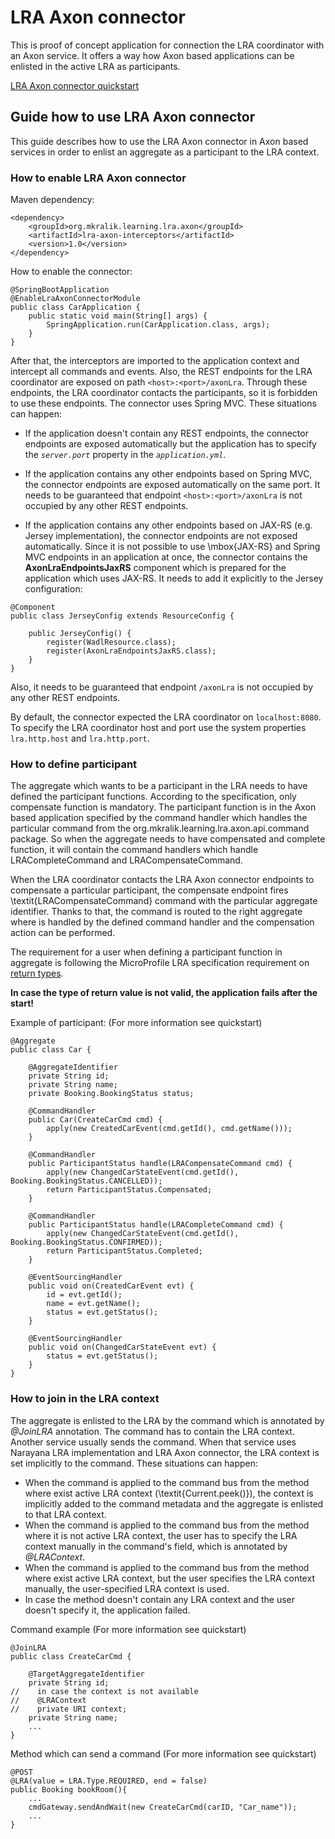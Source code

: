 # LRA Axon connector

This is proof of concept application for connection the LRA coordinator with an Axon service. It offers a way how
Axon based applications can be enlisted in the active LRA as participants.

[LRA Axon connector quickstart](https://github.com/jbosstm/quickstart/tree/master/rts/lra)

## Guide how to use LRA Axon connector

This guide describes how to use the LRA Axon connector in Axon based services in order to enlist an aggregate as a participant to the LRA context.

### How to enable LRA Axon connector

Maven dependency:
```
<dependency>
    <groupId>org.mkralik.learning.lra.axon</groupId>
    <artifactId>lra-axon-interceptors</artifactId>
    <version>1.0</version>
</dependency>
```

How to enable the connector:
```
@SpringBootApplication
@EnableLraAxonConnectorModule
public class CarApplication {
    public static void main(String[] args) {
        SpringApplication.run(CarApplication.class, args);
    }
}
```

After that, the interceptors are imported to the application context and intercept all commands and events. 
Also, the REST endpoints for the LRA coordinator are exposed on path `<host>:<port>/axonLra`. 
Through these endpoints, the LRA coordinator contacts the participants, so it is forbidden to use these endpoints.
The connector uses Spring MVC. These situations can happen:
 
* If the application doesn't contain any REST endpoints, the connector endpoints are exposed automatically but 
the application has to specify the _`server.port`_ property in the _`application.yml`_.

* If the application contains any other endpoints based on Spring MVC, the connector endpoints are exposed automatically on the same port.
 It needs to be guaranteed that endpoint `<host>:<port>/axonLra` is not occupied by any other REST endpoints.

* If the application contains any other endpoints based on JAX-RS (e.g. Jersey implementation), the connector endpoints are not exposed automatically. 
Since it is not possible to use \mbox{JAX-RS} and Spring MVC endpoints in an application at once, the connector contains the __AxonLraEndpointsJaxRS__ component 
which is prepared for the application which uses JAX-RS. It needs to add it explicitly to the Jersey configuration:
```
@Component
public class JerseyConfig extends ResourceConfig {

    public JerseyConfig() {
        register(WadlResource.class);
        register(AxonLraEndpointsJaxRS.class);
    }
}
```
Also, it needs to be guaranteed that endpoint `/axonLra` is not occupied by any other REST endpoints.



By default, the connector expected the LRA coordinator on `localhost:8080`. 
To specify the LRA coordinator host and port use the system properties `lra.http.host` and `lra.http.port`.

### How to define participant

The aggregate which wants to be a participant in the LRA needs to have defined the participant functions. 
According to the specification, only compensate function is mandatory. 
The participant function is in the Axon based application specified by the command handler which handles the particular 
command from the org.mkralik.learning.lra.axon.api.command package.
So when the aggregate needs to have compensated and complete function, it will contain the command handlers which handle LRACompleteCommand and LRACompensateCommand.

When the LRA coordinator contacts the LRA Axon connector endpoints to compensate a particular participant, 
the compensate endpoint fires \textit{LRACompensateCommand} command with the particular aggregate identifier. 
Thanks to that, the command is routed to the right aggregate where is handled by the defined command handler and the compensation action can be performed.

The requirement for a user when defining a participant function in aggregate is following the MicroProfile LRA specification requirement on [return types](https://github.com/eclipse/microprofile-lra/blob/master/spec/src/main/asciidoc/microprofile-lra-spec.adoc#non-jaxrs-participant-methods).

__In case the type of return value is not valid, the application fails after the start!__

Example of participant: (For more information see quickstart)

```
@Aggregate
public class Car {

    @AggregateIdentifier
    private String id;
    private String name;
    private Booking.BookingStatus status;

    @CommandHandler
    public Car(CreateCarCmd cmd) {
        apply(new CreatedCarEvent(cmd.getId(), cmd.getName()));
    }

    @CommandHandler
    public ParticipantStatus handle(LRACompensateCommand cmd) {
        apply(new ChangedCarStateEvent(cmd.getId(), Booking.BookingStatus.CANCELLED));
        return ParticipantStatus.Compensated;
    }

    @CommandHandler
    public ParticipantStatus handle(LRACompleteCommand cmd) {
        apply(new ChangedCarStateEvent(cmd.getId(), Booking.BookingStatus.CONFIRMED));
        return ParticipantStatus.Completed;
    }

    @EventSourcingHandler
    public void on(CreatedCarEvent evt) {
        id = evt.getId();
        name = evt.getName();
        status = evt.getStatus();
    }

    @EventSourcingHandler
    public void on(ChangedCarStateEvent evt) {
        status = evt.getStatus();
    }
}
```

### How to join in the LRA context

The aggregate is enlisted to the LRA by the command which is annotated by _@JoinLRA_ annotation. The command has to contain the LRA context.
Another service usually sends the command. When that service uses Narayana LRA implementation and LRA Axon connector, the LRA context is set implicitly to the command.
These situations can happen:

* When the command is applied to the command bus from the method where exist active LRA context (\textit{Current.peek()}), the context is implicitly added to the command metadata and the aggregate is enlisted to that LRA context.
* When the command is applied to the command bus from the method where it is not active LRA context, the user has to specify the LRA context manually in the command's field, which is annotated by _@LRAContext_.
* When the command is applied to the command bus from the method where exist active LRA context, but the user specifies the LRA context manually, the user-specified LRA context is used.
* In case the method doesn't contain any LRA context and the user doesn't specify it, the application failed.
 
 Command example (For more information see quickstart)
 ```
 @JoinLRA
 public class CreateCarCmd {
 
     @TargetAggregateIdentifier
     private String id;
 //    in case the context is not available
 //    @LRAContext
 //    private URI context;
     private String name;
     ...
 }
 ```
Method which can send a command (For more information see quickstart)
```
@POST
@LRA(value = LRA.Type.REQUIRED, end = false)
public Booking bookRoom(){
    ...
    cmdGateway.sendAndWait(new CreateCarCmd(carID, "Car_name"));
    ...
}
```